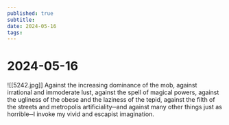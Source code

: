 ```yaml
---
published: true
subtitle: 
date: 2024-05-16
tags: 
---
```


# 2024-05-16
![[5242.jpg]]
Against the increasing dominance of the mob, against irrational and immoderate lust, against the spell of magical powers, against the ugliness of the obese and the laziness of the tepid, against the filth of the streets and metropolis artificiality─and against many other things just as horrible─I invoke my vivid and escapist imagination.
